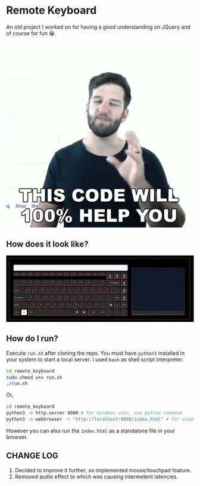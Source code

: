 # Remote Keyboard

An old project I worked on for having a good understanding on JQuery and of course for fun 😁.

![This code will 100% help you](readme_images/image.png)

## How does it look like?

![Screenshot](readme_images/screenshot.jpg)

## How do I run?

Execute `run.sh` after cloning the repo. You must have `python3` installed in your system to start a local server. I used `bash` as shell script interpreter.

```bash
cd remote_keyboard
sudo chmod u+x run.sh
./run.sh
```

Or,

```bash
cd remote_keyboard
python3 -m http.server 8080 # for windows user, use python command
python3 -m webbrowser -t "http://localhost:8080/index.html" # for windows user, use python command
```

However you can also run the `index.html` as a standalone file in your browser.

## CHANGE LOG

1. Decided to improve it further, so implemented mouse/touchpad feature.
2. Removed audio effect to which was causing intermetent latencies.